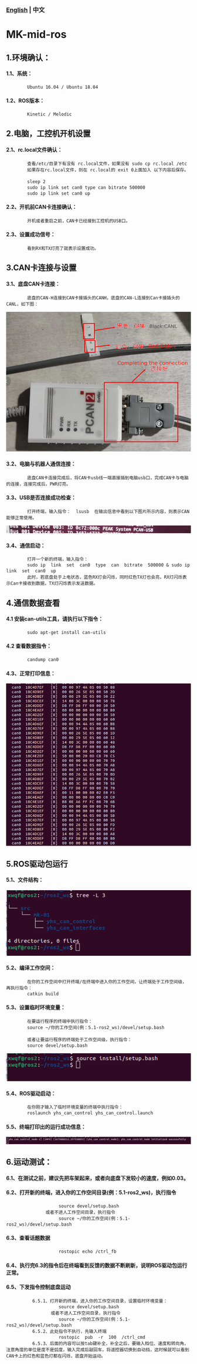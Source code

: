 ### [English](README.md) | 中文

# MK-mid-ros

## 1.环境确认：
####      1.1、系统：
            Ubuntu 16.04 / Ubuntu 18.04
####      1.2、ROS版本：
            Kinetic / Melodic

## 2.电脑，工控机开机设置
####      2.1、rc.local文件确认：
            查看/etc/目录下有没有 rc.local文件，如果没有 sudo cp rc.local /etc
            如果存在rc.local文件，则在 rc.local的 exit 0上面加入 以下内容后保存。

            sleep 2
            sudo ip link set can0 type can bitrate 500000
            sudo ip link set can0 up

####      2.2、开机前CAN卡连接确认：
            开机或者重启之前，CAN卡已经接到工控机的USB口。

####      2.3、设置成功信号：
            看到RX和TX灯亮了就表示设置成功。
            
## 3.CAN卡连接与设置
####      3.1、底盘CAN卡连接：
            底盘的CAN-H连接到CAN卡接插头的CANH，底盘的CAN-L连接到Can卡接插头的CANL，如下图：
            
![](https://github.com/kefangkele/MK-mid-ros/blob/main/images/CAN_Connection.png?raw=true)

####      3.2、电脑与机器人通信连接：
            底盘CAN卡连接完成后，将CAN卡usb线一端直接插到电脑usb口，完成CAN卡与电脑的连接，连接完成后，PWR灯亮。
####      3.3、USB是否连接成功检查：
            打开终端，输入指令：  lsusb  在输出信息中看到以下图片所示内容，则表示CAN能够正常使用。

![](https://github.com/kefangkele/MK-mid-ros/blob/main/images/terminal_state.png?raw=true)  

####      3.4、通信启动：
            打开一个新的终端，输入指令：
            sudo ip  link  set  can0  type  can  bitrate  500000 & sudo ip  link  set  can0  up
            此时，若底盘处于上电状态，蓝色RX灯会闪烁，同时红色TX灯也会亮，RX灯闪烁表示Can卡接收到数据，TX灯闪烁表示发送数据。

## 4.通信数据查看
####      4.1 安装can-utils工具，请执行以下指令：
            sudo apt-get install can-utils
####      4.2 查看数据指令：
            candump can0
####      4.3、正常打印信息：
      

![](https://github.com/kefangkele/MK-mid-ros/blob/main/images/candump_print.png?raw=true)

## 5.ROS驱动包运行
####      5.1、文件结构：
      
![](https://github.com/kefangkele/MK-mid-ros/blob/main/images/doc_tree.png?raw=true)

####      5.2、编译工作空间：
            在你的工作空间中打开终端/在终端中进入你的工作空间，让终端处于工作空间级，再执行指令：
            catkin build
####      5.3、设置临时环境变量：
            在要运行程序的终端中执行指令：
            source ~/你的工作空间(例：5.1-ros2_ws)/devel/setup.bash
            
            或者让要运行程序的终端处于工作空间级，执行指令：
            source devel/setup.bash
            
![](https://github.com/kefangkele/MK-mid-ros/blob/main/images/source.png?raw=true)

####      5.4、ROS驱动启动：
            在你刚才输入了临时环境变量的终端中执行指令：
            roslaunch yhs_can_control yhs_can_control.launch
            
            
####      5.5、终端打印出的运行成功信息：

![](https://github.com/kefangkele/MK-mid-ros/blob/main/images/node_print.png?raw=true)  

## 6.运动测试：
####       6.1、在测试之前，建议先把车架起来，或者向底盘下发较小的速度，例如0.03。
####       6.2、打开新的终端，进入你的工作空间目录(例：5.1-ros2_ws)，执行指令
                        source devel/setup.bash
                   或者不进人工作空间目录，执行指令
                        source ~/你的工作空间(例：5.1-ros2_ws)/devel/setup.bash
####       6.3、查看话题数据
                        rostopic echo /ctrl_fb
####       6.4、执行完6.3的指令后在终端看到反馈的数据不断刷新，说明ROS驱动包运行正常。
####       6.5、下发指令控制底盘运动
              6.5.1、打开新的终端，进入你的工作空间目录，设置临时环境变量：
                        source devel/setup.bash
                     或者不进人工作空间目录，执行指令
                        source ~/你的工作空间(例：5.1-ros2_ws)/devel/setup.bash
              6.5.2、此处指令不执行，先输入终端
                        rostopic  pub  -r  100  /ctrl_cmd
              6.5.3、后面的内容可以按tab键补全，补全之后，要输入档位、速度和转向角，注意角度的单位是度不是弧度，输入完成后敲回车，将遥控器切换到自动挡，这时候就可以看到CAN卡上的红色和蓝色灯都在闪烁，底盘开始运动。
      
      
